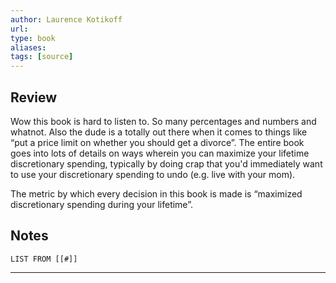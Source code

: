 ```yaml
---
author: Laurence Kotikoff
url: 
type: book
aliases: 
tags: [source]
---
```

## Review
Wow this book is hard to listen to. So many percentages and numbers and whatnot. Also the dude is a totally out there when it comes to things like “put a price limit on whether you should get a divorce”. The entire book goes into lots of details on ways wherein you can maximize your lifetime discretionary spending, typically by doing crap that you'd immediately want to use your discretionary spending to undo (e.g. live with your mom).

The metric by which every decision in this book is made is “maximized discretionary spending during your lifetime”.

## Notes
```dataview
LIST FROM [[#]]
```

---